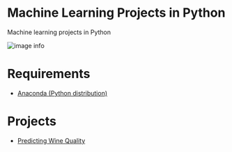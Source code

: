 # Machine Learning Projects in Python

Machine learning projects in Python

![image info](https://upload.wikimedia.org/wikipedia/commons/thumb/2/27/Artificial_Neural_Network_with_Chip.png/320px-Artificial_Neural_Network_with_Chip.png)

# Requirements

- [Anaconda (Python distribution)](https://www.anaconda.com/)

# Projects

- [Predicting Wine Quality](./predicting_wine_quality)
